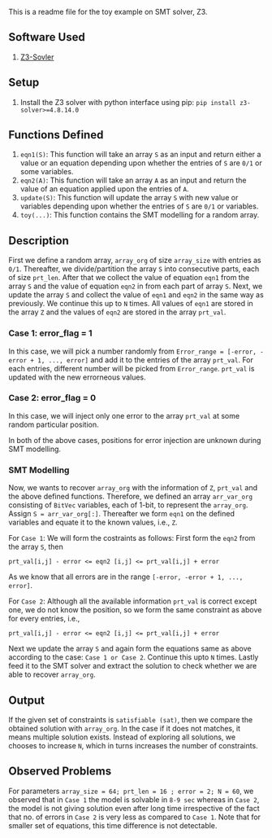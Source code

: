 
This is a readme file for the toy example on SMT solver, Z3. 

## Software Used
1. [Z3-Sovler](https://github.com/Z3Prover/z3)

## Setup
1. Install the Z3 solver with python interface using pip: `pip install z3-solver>=4.8.14.0`

## Functions Defined
1. `eqn1(S)`: This function will take an array `S` as an input and return either a value or an equation depending upon whether the entries of `S` are `0/1` or some variables.
2. `eqn2(A)`: This function will take an array `A` as an input and return the value of an equation applied upon the entries of `A`.
3. `update(S)`: This function will update the array `S` with new value or variables depending upon whether the entries of `S` are `0/1` or variables.
4. `toy(...)`: This function contains the SMT modelling for a random array. 

## Description
First we define a random array, `array_org` of size `array_size` with entries as `0/1`. Thereafter, we divide/partition the array `S` into consecutive parts, each of size `prt_len`. After that we collect the value of equation `eqn1` from the array `S` and the value of equation `eqn2` in from each part of array `S`.
Next, we update the array `S` and collect the value of `eqn1` and `eqn2` in the same way as previously. We continue this up to `N` times.
All values of `eqn1` are stored in the array `Z` and the values of `eqn2` are stored in the array `prt_val`.

### Case 1: error_flag = 1
In this case, we will pick a number randomly from `Error_range = [-error, -error + 1, ..., error]` and add it to the entries of the array `prt_val`. For each entries, different number will be picked from `Error_range`.
`prt_val` is updated with the new errorneous values. 

### Case 2: error_flag = 0
In this case, we will inject only one error to the array `prt_val` at some random particular position.

In both of the above cases, positions for error injection are unknown during SMT modelling.

### SMT Modelling
Now, we wants to recover `array_org` with the information of `Z`, `prt_val` and the above defined functions. Therefore, we defined an array `arr_var_org` consisting of `BitVec` variables, each of 1-bit, to represent the `array_org`. Assign `S = arr_var_org[:]`. Thereafter we form `eqn1` on the defined variables and equate it to the known values, i.e., `Z`.

For `Case 1`: We will form the costraints as follows: First form the `eqn2` from the array `S`, then
```
prt_val[i,j] - error <= eqn2 [i,j] <= prt_val[i,j] + error
```
As we know that all errors are in the range `[-error, -error + 1, ..., error]`.

For `Case 2`: Although all the available information `prt_val` is correct except one, we do not know the position, so we form the same constraint as above for every entries, i.e.,
```
prt_val[i,j] - error <= eqn2 [i,j] <= prt_val[i,j] + error
```

Next we update the array `S` and again form the equations same as above according to the case: `Case 1 or Case 2`. Continue this upto `N` times. Lastly feed it to the SMT solver and extract the solution to check whether we are able to recover `array_org`.

## Output 
If the given set of constraints is `satisfiable (sat)`, then we compare the obtained solution with `array_org`. In the case if it does not matches, it means multiple solution exists. Instead of exploring all solutions, we chooses to increase `N`, which in turns increases the number of constraints.

## Observed Problems
For parameters `array_size = 64; prt_len = 16 ; error = 2; N = 60`, we observed that in `Case 1` the model is solvable in `8-9 sec` whereas 
in `Case 2`, the model is not giving solution even after long time irrespective of the fact that no. of errors in `Case 2` is very less as compared to `Case 1`. Note that for smaller set of equations, this time difference is not detectable.  
